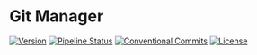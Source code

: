 # Git Manager
[![Version](https://img.shields.io/badge/Version-0.0.1-blue)](https://gitlab.com/DeveloperC/git-manager/commits/main)
[![Pipeline Status](https://gitlab.com/DeveloperC/git-manager/badges/main/pipeline.svg)](https://gitlab.com/DeveloperC/git-manager/-/commits/main)
[![Conventional Commits](https://img.shields.io/badge/Conventional%20Commits-1.0.0-yellow.svg)](https://conventionalcommits.org)
[![License](https://img.shields.io/badge/License-AGPLv3-blue.svg)](https://www.gnu.org/licenses/agpl-3.0)
